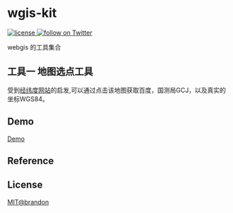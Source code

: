 # wgis-kit

<p align="left">
    <a href="https://github.com/brandonxiang/wgis-kit/blob/master/LICENSE">
      <img src="https://img.shields.io/github/license/brandonxiang/wgis-kit" alt="license">
    </a>
    <a href="https://twitter.com/intent/follow?screen_name=xwpisme">
        <img src="https://img.shields.io/twitter/follow/xwpisme?style=social&logo=twitter"
            alt="follow on Twitter">
    </a>
</p>

webgis 的工具集合

## 工具一 地图选点工具

受到[经纬度网站](http://www.gpsspg.com/maps.htm)的启发,可以通过点击该地图获取百度，国测局GCJ，以及真实的坐标WGS84。

## Demo

[Demo](https://brandonxiang.github.io/wgis-kit/)

## Reference

[]()

## License

[MIT@brandon](LICENSE)
